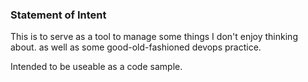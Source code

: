 ### Statement of Intent

This is to serve as a tool to manage some things I don't enjoy thinking about.
as well as some good-old-fashioned devops practice.

Intended to be useable as a code sample.
